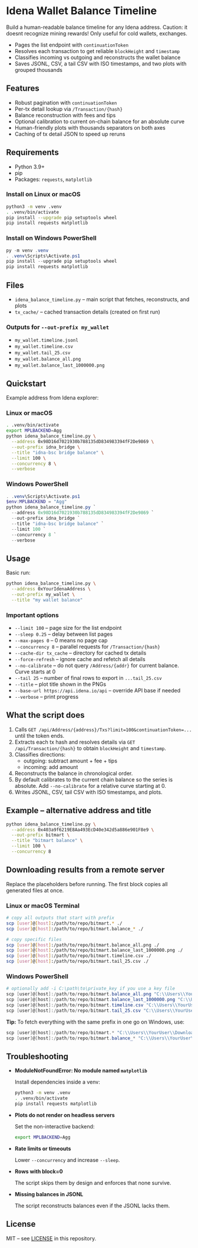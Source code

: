 # Idena Wallet Balance Timeline

Build a human-readable balance timeline for any Idena address. Caution: it doesnt recognize mining rewards! Only useful for cold wallets, exchanges.

- Pages the list endpoint with `continuationToken`
- Resolves each transaction to get reliable `blockHeight` and `timestamp`
- Classifies incoming vs outgoing and reconstructs the wallet balance
- Saves JSONL, CSV, a tail CSV with ISO timestamps, and two plots with grouped thousands

## Features
- Robust pagination with `continuationToken`
- Per-tx detail lookup via `/Transaction/{hash}`
- Balance reconstruction with fees and tips
- Optional calibration to current on-chain balance for an absolute curve
- Human-friendly plots with thousands separators on both axes
- Caching of tx detail JSON to speed up reruns

## Requirements
- Python 3.9+
- pip
- Packages: `requests`, `matplotlib`

### Install on Linux or macOS
```bash
python3 -m venv .venv
. .venv/bin/activate
pip install --upgrade pip setuptools wheel
pip install requests matplotlib
```

### Install on Windows PowerShell
```powershell
py -m venv .venv
. .venv\Scripts\Activate.ps1
pip install --upgrade pip setuptools wheel
pip install requests matplotlib
```

## Files
- `idena_balance_timeline.py` – main script that fetches, reconstructs, and plots
- `tx_cache/` – cached transaction details (created on first run)

### Outputs for `--out-prefix my_wallet`
- `my_wallet.timeline.jsonl`
- `my_wallet.timeline.csv`
- `my_wallet.tail_25.csv`
- `my_wallet.balance_all.png`
- `my_wallet.balance_last_1000000.png`

## Quickstart

Example address from Idena explorer:

### Linux or macOS
```bash
. .venv/bin/activate
export MPLBACKEND=Agg
python idena_balance_timeline.py \
  --address 0x98D16d7021930b788135dD834983394fF2De9869 \
  --out-prefix idna_bridge \
  --title "idna-bsc bridge balance" \
  --limit 100 \
  --concurrency 8 \
  --verbose
```

### Windows PowerShell
```powershell
. .venv\Scripts\Activate.ps1
$env:MPLBACKEND = "Agg"
python idena_balance_timeline.py `
  --address 0x98D16d7021930b788135dD834983394fF2De9869 `
  --out-prefix idna_bridge `
  --title "idna-bsc bridge balance" `
  --limit 100 `
  --concurrency 8 `
  --verbose
```

## Usage

Basic run:

```bash
python idena_balance_timeline.py \
  --address 0xYourIdenaAddress \
  --out-prefix my_wallet \
  --title "my wallet balance"
```

### Important options
- `--limit 100` – page size for the list endpoint
- `--sleep 0.25` – delay between list pages
- `--max-pages 0` – 0 means no page cap
- `--concurrency 8` – parallel requests for `/Transaction/{hash}`
- `--cache-dir tx_cache` – directory for cached tx details
- `--force-refresh` – ignore cache and refetch all details
- `--no-calibrate` – do not query `/Address/{addr}` for current balance. Curve starts at 0
- `--tail 25` – number of final rows to export in `...tail_25.csv`
- `--title` – plot title shown in the PNGs
- `--base-url https://api.idena.io/api` – override API base if needed
- `--verbose` – print progress

## What the script does
1. Calls `GET /api/Address/{address}/Txs?limit=100&continuationToken=...` until the token ends.
2. Extracts each tx hash and resolves details via `GET /api/Transaction/{hash}` to obtain `blockHeight` and `timestamp`.
3. Classifies directions:
   - outgoing: subtract amount + fee + tips
   - incoming: add amount
4. Reconstructs the balance in chronological order.
5. By default calibrates to the current chain balance so the series is absolute. Add `--no-calibrate` for a relative curve starting at 0.
6. Writes JSONL, CSV, tail CSV with ISO timestamps, and plots.

## Example – alternative address and title
```bash
python idena_balance_timeline.py \
  --address 0x403a9f6219E8Aa493EcD40e342d5a886e901F8e9 \
  --out-prefix bitmart \
  --title "bitmart balance" \
  --limit 100 \
  --concurrency 8
```

## Downloading results from a remote server

Replace the placeholders before running. The first block copies all generated files at once.

### Linux or macOS Terminal
```bash
# copy all outputs that start with prefix
scp [user]@[host]:/path/to/repo/bitmart.* ./ 
scp [user]@[host]:/path/to/repo/bitmart.balance_* ./

# copy specific files
scp [user]@[host]:/path/to/repo/bitmart.balance_all.png ./
scp [user]@[host]:/path/to/repo/bitmart.balance_last_1000000.png ./
scp [user]@[host]:/path/to/repo/bitmart.timeline.csv ./
scp [user]@[host]:/path/to/repo/bitmart.tail_25.csv ./
```

### Windows PowerShell
```powershell
# optionally add -i C:\path\to\private_key if you use a key file
scp [user]@[host]:/path/to/repo/bitmart.balance_all.png "C:\\Users\\YourUser\\Downloads\\"
scp [user]@[host]:/path/to/repo/bitmart.balance_last_1000000.png "C:\\Users\\YourUser\\Downloads\\"
scp [user]@[host]:/path/to/repo/bitmart.timeline.csv "C:\\Users\\YourUser\\Downloads\\"
scp [user]@[host]:/path/to/repo/bitmart.tail_25.csv "C:\\Users\\YourUser\\Downloads\\"
```

**Tip:** To fetch everything with the same prefix in one go on Windows, use:

```powershell
scp [user]@[host]:/path/to/repo/bitmart.* "C:\\Users\\YourUser\\Downloads\\"
scp [user]@[host]:/path/to/repo/bitmart.balance_* "C:\\Users\\YourUser\\Downloads\\"
```

## Troubleshooting
- **ModuleNotFoundError: No module named `matplotlib`**

  Install dependencies inside a venv:

  ```bash
  python3 -m venv .venv
  . .venv/bin/activate
  pip install requests matplotlib
  ```
- **Plots do not render on headless servers**

  Set the non-interactive backend:

  ```bash
  export MPLBACKEND=Agg
  ```
- **Rate limits or timeouts**

  Lower `--concurrency` and increase `--sleep`.

- **Rows with block=0**

  The script skips them by design and enforces that none survive.

- **Missing balances in JSONL**

  The script reconstructs balances even if the JSONL lacks them.

## License
MIT – see [LICENSE](LICENSE) in this repository.
